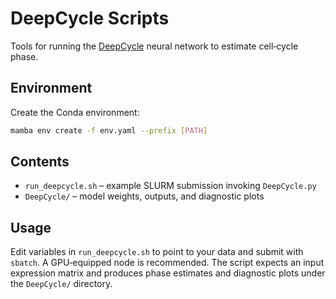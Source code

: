 # DeepCycle Scripts

Tools for running the [DeepCycle](https://github.com/MCalebO/DeepCycle) neural network to estimate cell‑cycle phase.

## Environment
Create the Conda environment:

```bash
mamba env create -f env.yaml --prefix [PATH]
```

## Contents
- `run_deepcycle.sh` – example SLURM submission invoking `DeepCycle.py`
- `DeepCycle/` – model weights, outputs, and diagnostic plots

## Usage
Edit variables in `run_deepcycle.sh` to point to your data and submit with `sbatch`. A GPU‑equipped node is recommended. The script expects an input expression matrix and produces phase estimates and diagnostic plots under the `DeepCycle/` directory.
